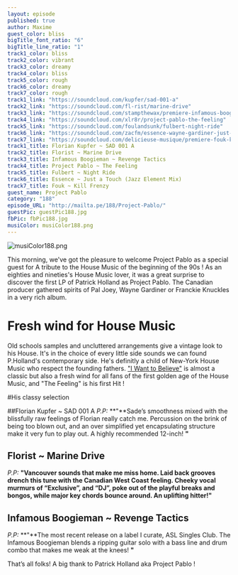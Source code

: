 ```yaml
---
layout: episode
published: true
author: Maxime
guest_color: bliss
bigTitle_font_ratio: "6"
bigTitle_line_ratio: "1"
track1_color: bliss
track2_color: vibrant
track3_color: dreamy
track4_color: bliss
track5_color: rough
track6_color: dreamy
track7_color: rough
track1_link: "https://soundcloud.com/kupfer/sad-001-a"
track2_link: "https://soundcloud.com/fl-rist/marine-drive"
track3_link: "https://soundcloud.com/stampthewax/premiere-infamous-boogieman-revenge-tactics"
track4_link: "https://soundcloud.com/xlr8r/project-pablo-the-feeling"
track5_link: "https://soundcloud.com/foulandsunk/fulbert-night-ride"
track6_link: "https://soundcloud.com/zacfm/essence-wayne-gardiner-just-a-touch-jazz-element-mix-strictly-rhythm"
track7_link: "https://soundcloud.com/delicieuse-musique/premiere-fouk-kill-frenzy"
track1_title: Florian Kupfer ~ SAD 001 A
track2_title: Florist ~ Marine Drive
track3_title: Infamous Boogieman ~ Revenge Tactics
track4_title: Project Pablo ~ The Feeling
track5_title: Fulbert ~ Night Ride
track6_title: Essence ~ Just a Touch (Jazz Element Mix)
track7_title: Fouk ~ Kill Frenzy
guest_name: Project Pablo
category: "188"
episode_URL: "http://mailta.pe/188/Project-Pablo/"
guestPic: guestPic188.jpg
fbPic: fbPic188.jpg
musiColor: musiColor188.png
---
```


![musiColor188.png]({{site.baseurl}}/img/musiColor188.png)



<p
id="introduction">This morning, we've got the pleasure to welcome Project Pablo as a special guest for A tribute to the House Music of the beginning of the 90s ! As an eighties and nineties's House Music lover, it was a great surprise to discover the first LP of Patrick Holland as Project Pablo. The Canadian producer gathered spirits of Pal Joey, Wayne Gardiner or Franckie Knuckles in a very rich album. </p>
 
# Fresh wind for House Music

Old schools samples and uncluttered arrangements give a vintage look to his House. It's in the choice of every little side sounds we can found P.Holland's contemporary side. He's definitly a child of New-York House Music who respect the founding fathers. ["I Want to Believe"](https://soundcloud.com/projectpablo/sets/i-want-to-believe) is almost a classic but also a fresh wind for all fans of the first golden age of the House Music, and "The Feeling" is his first Hit ! 
 
#His classy selection

##Florian Kupfer ~ SAD 001 A
_P.P:_ **"**Sade’s smoothness mixed with the blissfully raw feelings of Florian really catch me. Percussion on the brink of being too blown out, and an over simplified yet encapsulating structure make it very fun to play out. A highly recommended 12-inch! **"**
 
## Florist ~ Marine Drive
_P.P:_ **"**Vancouver sounds that make me miss home. Laid back grooves drench this tune with the Canadian West Coast feeling. Cheeky vocal murmurs of “Exclusive”, and “DJ”, poke out of the playful breaks and bongos, while major key chords bounce around. An uplifting hitter!**"**
 
## Infamous Boogieman ~ Revenge Tactics
_P.P:_ **"**The most recent release on a label I curate, ASL Singles Club. The Infamous Boogieman blends a ripping guitar solo with a bass line and drum combo that makes me weak at the knees! **"**
 
<p id="outroduction">
That’s all folks! A big thank to Patrick Holland aka Project Pablo ! 
</p>
